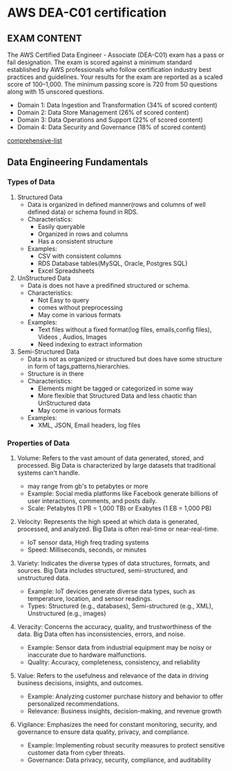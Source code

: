 # AWS DEA-C01 certification
## EXAM CONTENT
The AWS Certified Data Engineer - Associate (DEA-C01) exam has a pass or fail
designation. The exam is scored against a minimum standard established by AWS
professionals who follow certification industry best practices and guidelines.
Your results for the exam are reported as a scaled score of 100–1,000. The minimum
passing score is 720 from 50 questions along with 15 unscored questions. 

- Domain 1: Data Ingestion and Transformation (34% of scored content)
- Domain 2: Data Store Management (26% of scored content)
- Domain 3: Data Operations and Support (22% of scored content)
- Domain 4: Data Security and Governance (18% of scored content)

[comprehensive-list](https://d1.awsstatic.com/training-and-certification/docs-data-engineer-associate/AWS-Certified-Data-Engineer-Associate_Exam-Guide.pdf)

## Data Engineering Fundamentals
### Types of Data

1. Structured Data 
    - Data is organized in defined manner(rows and columns of well defined data) or schema found in RDS.
    - Characteristics:
        - Easily queryable
        - Organized in rows and columns
        - Has a consistent structure
    - Examples:
        - CSV with consistent columns
        - RDS Database tables(MySQL, Oracle, Postgres SQL)
        - Excel Spreadsheets
2. UnStructured Data 
    - Data is does not have a predifined structured or schema.
    - Characteristics:
        - Not Easy to query
        - comes without preprocessing
        - May come in various formats
    - Examples:
        - Text files without a fixed format(log files, emails,config files), Videos , Audios, Images
        - Need indexing to extract information
3. Semi-Structured Data 
    - Data is not as organized or structured but does have some structure in form of tags,patterns,hierarchies.
    - Structure is in there  
    - Characteristics:
        - Elements might be tagged or categorized in some way
        - More flexible that Structured Data and less chaotic than UnStructured data
        - May come in various formats
    - Examples:
        - XML, JSON, Email headers, log files

### Properties of Data
1. Volume: Refers to the vast amount of data generated, stored, and processed. Big Data is characterized by large datasets that traditional systems can't handle.
    - may range from gb's to petabytes or more
    - Example: Social media platforms like Facebook generate billions of user interactions, comments, and posts daily.
    - Scale: Petabytes (1 PB = 1,000 TB) or Exabytes (1 EB = 1,000 PB)

2. Velocity: Represents the high speed at which data is generated, processed, and analyzed. Big Data is often real-time or near-real-time.
    - IoT sensor data, High freq trading systems
    - Speed: Milliseconds, seconds, or minutes

3. Variety: Indicates the diverse types of data structures, formats, and sources. Big Data includes structured, semi-structured, and unstructured data.
    - Example: IoT devices generate diverse data types, such as temperature, location, and sensor readings.
    - Types: Structured (e.g., databases), Semi-structured (e.g., XML), Unstructured (e.g., images)

4. Veracity: Concerns the accuracy, quality, and trustworthiness of the data. Big Data often has inconsistencies, errors, and noise.
    - Example: Sensor data from industrial equipment may be noisy or inaccurate due to hardware malfunctions.
    - Quality: Accuracy, completeness, consistency, and reliability

5. Value: Refers to the usefulness and relevance of the data in driving business decisions, insights, and outcomes.
    - Example: Analyzing customer purchase history and behavior to offer personalized recommendations.
    - Relevance: Business insights, decision-making, and revenue growth

6. Vigilance: Emphasizes the need for constant monitoring, security, and governance to ensure data quality, privacy, and compliance.
    - Example: Implementing robust security measures to protect sensitive customer data from cyber threats.
    - Governance: Data privacy, security, compliance, and auditability

